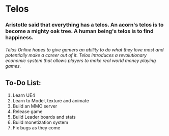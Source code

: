 # Telos

### Aristotle said that everything has a telos. An acorn's telos is to become a mighty oak tree. A human being's telos is to find happiness. 

###### Telos Online hopes to give gamers an ability to do what they love most and potentially make a career out of it. Telos introduces a revolutionary economic system that allows players to make real world money playing games. 


## To-Do List:

1. Learn UE4
2. Learn to Model, texture and animate
3. Build an MMO server
4. Release game
5. Build Leader boards and stats
6. Build monetization system
7. Fix bugs as they come
